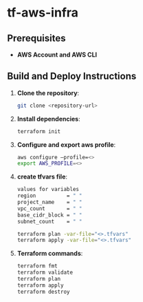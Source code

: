 # tf-aws-infra

## Prerequisites
- **AWS Account and AWS CLI**

## Build and Deploy Instructions

1. **Clone the repository**:
    ```bash
    git clone <repository-url>
    ```

2. **Install dependencies**:
    ```bash
    terraform init
    ```

3. **Configure and export aws profile**:
   ```bash
   aws configure –profile=<>
   export AWS_PROFILE=<>
   ```

4. **create tfvars file**:
   ```bash
   values for variables
   region          = " "
   project_name    = " "
   vpc_count       = " "
   base_cidr_block = " "
   subnet_count    = " "

   terraform plan -var-file="<>.tfvars"
   terraform apply -var-file="<>.tfvars"
   ```

5. **Terraform commands**:
    ```bash
    terraform fmt
    terraform validate
    terraform plan
    terraform apply
    terraform destroy
    ```